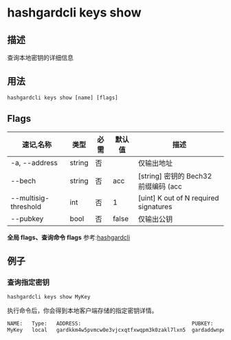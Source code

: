 # hashgardcli keys show

## 描述

查询本地密钥的详细信息

## 用法

```shell
hashgardcli keys show [name] [flags]
```

## Flags

| 速记,名称      | 类型      | 必需    | 默认值             | 描述                                                           |
| -------------------- | ----------------- | -------------------------------------------------------------- | -------- | -------- |
| -a, --address | string | 否 || 仅输出地址                                                      |
| --bech               | string         | 否              | acc               | [string] 密钥的 Bech32 前缀编码 (acc|
| --multisig-threshold | int              | 否                | 1                 | [uint] K out of N required signatures                          |
| --pubkey             | bool | 否 | false  | 仅输出公钥                                                      |

**全局 flags、查询命令 flags** 参考:[hashgardcli](../README.md)

## 例子

### 查询指定密钥

```shell
hashgardcli keys show MyKey
```

执行命令后，你会得到本地客户端存储的指定密钥详情。

```txt
NAME:	Type:	ADDRESS:						            PUBKEY:
MyKey	local	gardkkm4w5pvmcw0e3vjcxqtfxwqpm3k0zakl7lxn5	gardaddwnpepq0gsl90v9dgac3r9hzgz53ul5ml5ynq89ax9x8qs5jgv5z5vyssskww57lw
```

